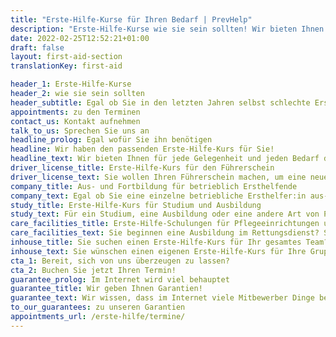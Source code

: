 ```yaml
---
title: "Erste-Hilfe-Kurse für Ihren Bedarf | PrevHelp"
description: "Erste-Hilfe-Kurse wie sie sein sollten! Wir bieten Ihnen Erste-Hilfe-Kurse für den Führerschein, Betrieb und individuellen Bedarf."
date: 2022-02-25T12:52:21+01:00
draft: false
layout: first-aid-section
translationKey: first-aid

header_1: Erste-Hilfe-Kurse
header_2: wie sie sein sollten
header_subtitle: Egal ob Sie in den letzten Jahren selbst schlechte Erste-Hilfe-Kurse erlebt oder <i>nur</i> hiervon gehört haben. Wir werden Ihre Erfahrungen verbessern!
appointments: zu den Terminen
contact_us: Kontakt aufnehmen
talk_to_us: Sprechen Sie uns an
headline_prolog: Egal wofür Sie ihn benötigen
headline: Wir haben den passenden Erste-Hilfe-Kurs für Sie!
headline_text: Wir bieten Ihnen für jede Gelegenheit und jeden Bedarf den richtigen Erste-Hilfe-Kurs. Jedes Kursformat bieten wir Ihnen in unseren Räumlichkeiten oder auf Wunsch auch gerne bei Ihnen vor Ort an.
driver_license_title: Erste-Hilfe-Kurs für den Führerschein
driver_license_text: Sie wollen Ihren Führerschein machen, um eine neue Klasse erweitern oder zurückerhalten? Wir haben den Erste-Hilfe-Kurs, den Sie brauchen! In nur einem Tag und wenigen Stunden, dafür aber viel Spaß.
company_title: Aus- und Fortbildung für betrieblich Ersthelfende
company_text: Egal ob Sie eine einzelne betriebliche Ersthelfer:in aus- bzw. fortbilden wollen oder eine ganze Gruppe Ihrer Mitarbeitenden geschult werden soll. Wir sind von den BGs und UKs anerkannt und rechnen, für Sie komplett kostenfrei, direkt mit diesen ab.
study_title: Erste-Hilfe-Kurs für Studium und Ausbildung
study_text: Für ein Studium, eine Ausbildung oder eine andere Art von Prüfung benötigen Sie einen Erste-Hilfe-Kurs? Sie sind Taucher oder machen Ihre JuLeiCa? Dann sind Sie bei uns richtig!
care_facilities_title: Erste-Hilfe-Schulungen für Pflegeeinrichtungen und Rettung
care_facilities_text: Sie beginnen eine Ausbildung im Rettungsdienst? Sie arbeiten in einem Pflegedienst oder einer Pflegeeinrichtung für alte Menschen? Auch Kurse nach Vorgaben des MDK bieten wir selbstverständlich an.
inhouse_title: Sie suchen einen Erste-Hilfe-Kurs für Ihr gesamtes Team?
inhouse_text: Sie wünschen einen eigenen Erste-Hilfe-Kurs für Ihre Gruppe, ohne fremde Teilnehmer:innen? Gerne kommen wir zu Ihnen oder bieten Ihnen in unseren Räumlichkeiten Ihren individuell für Sie gestalteten Kurs.
cta_1: Bereit, sich von uns überzeugen zu lassen?
cta_2: Buchen Sie jetzt Ihren Termin!
guarantee_prolog: Im Internet wird viel behauptet
guarantee_title: Wir geben Ihnen Garantien!
guarantee_text: Wir wissen, dass im Internet viele Mitbewerber Dinge behaupten, die dann doch nicht eingehalten werden (können). Und weil wir meinen, was wir sagen, garantieren wir Ihnen Ihren Lernerfolg.
to_our_guarantees: zu unseren Garantien
appointments_url: /erste-hilfe/termine/
---
```

